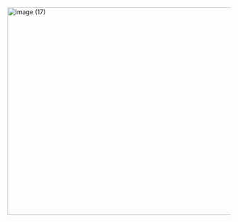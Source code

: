 <img width="994" height="470" alt="image (17)" src="https://github.com/user-attachments/assets/2e41c1c6-c975-4541-8c26-148c70fee18a" />
